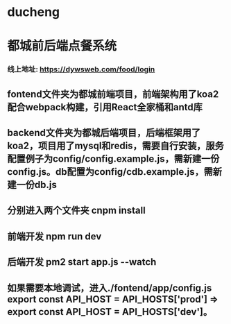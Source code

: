 # ducheng
# 都城前后端点餐系统
### 线上地址: https://dywsweb.com/food/login
## fontend文件夹为都城前端项目，前端架构用了koa2配合webpack构建，引用React全家桶和antd库
## backend文件夹为都城后端项目，后端框架用了koa2，项目用了mysql和redis，需要自行安装，服务配置例子为config/config.example.js，需新建一份config.js。db配置为config/cdb.example.js，需新建一份db.js
## 分别进入两个文件夹 cnpm install
## 前端开发 npm run dev
## 后端开发 pm2 start app.js --watch
## 如果需要本地调试，进入./fontend/app/config.js export const API_HOST = API_HOSTS['prod'] => export const API_HOST = API_HOSTS['dev']。
